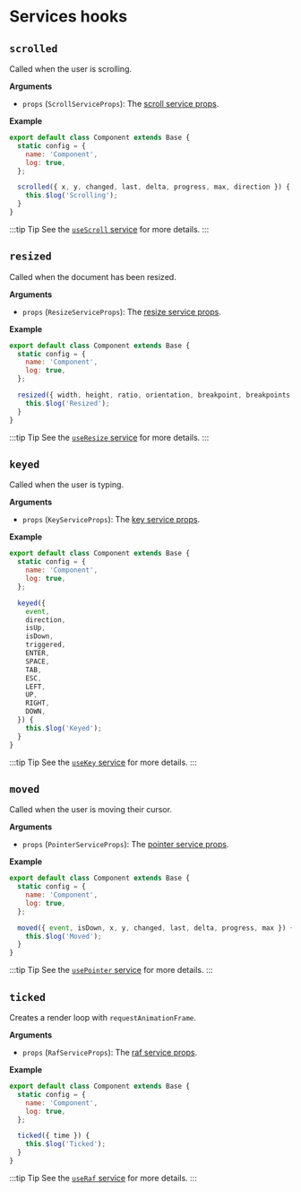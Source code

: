 # Services hooks

## `scrolled`

Called when the user is scrolling.

**Arguments**

- `props` (`ScrollServiceProps`): The [scroll service props](/api/services/useScroll.html#props).

**Example**

```js
export default class Component extends Base {
  static config = {
    name: 'Component',
    log: true,
  };

  scrolled({ x, y, changed, last, delta, progress, max, direction }) {
    this.$log('Scrolling');
  }
}
```

:::tip Tip
See the [`useScroll` service](/api/services/useScroll.html) for more details.
:::

## `resized`

Called when the document has been resized.

**Arguments**

- `props` (`ResizeServiceProps`): The [resize service props](/api/services/useResize.html#props).

**Example**

```js
export default class Component extends Base {
  static config = {
    name: 'Component',
    log: true,
  };

  resized({ width, height, ratio, orientation, breakpoint, breakpoints }) {
    this.$log('Resized');
  }
}
```

:::tip Tip
See the [`useResize` service](/api/services/useResize.html) for more details.
:::

## `keyed`

Called when the user is typing.

**Arguments**

- `props` (`KeyServiceProps`): The [key service props](/api/services/useKey.html#props).

**Example**

```js
export default class Component extends Base {
  static config = {
    name: 'Component',
    log: true,
  };

  keyed({
    event,
    direction,
    isUp,
    isDown,
    triggered,
    ENTER,
    SPACE,
    TAB,
    ESC,
    LEFT,
    UP,
    RIGHT,
    DOWN,
  }) {
    this.$log('Keyed');
  }
}
```

:::tip Tip
See the [`useKey` service](/api/services/useKey.html) for more details.
:::

## `moved`

Called when the user is moving their cursor.

**Arguments**

- `props` (`PointerServiceProps`): The [pointer service props](/api/services/usePointer.html#props).

**Example**

```js
export default class Component extends Base {
  static config = {
    name: 'Component',
    log: true,
  };

  moved({ event, isDown, x, y, changed, last, delta, progress, max }) {
    this.$log('Moved');
  }
}
```

:::tip Tip
See the [`usePointer` service](/api/services/usePointer.html) for more details.
:::

## `ticked`

Creates a render loop with `requestAnimationFrame`.

**Arguments**

- `props` (`RafServiceProps`): The [raf service props](/api/services/useRaf.html#props).

**Example**

```js
export default class Component extends Base {
  static config = {
    name: 'Component',
    log: true,
  };

  ticked({ time }) {
    this.$log('Ticked');
  }
}
```

:::tip Tip
See the [`useRaf` service](/api/services/useRaf.html) for more details.
:::
